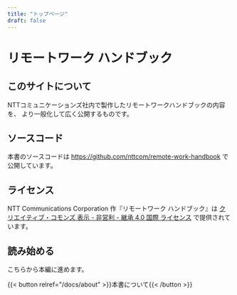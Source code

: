 ```yaml
---
title: "トップページ"
draft: false
---
```


# リモートワーク ハンドブック
## このサイトについて
NTTコミュニケーションズ社内で製作したリモートワークハンドブックの内容を、
より一般化して広く公開するものです。

## ソースコード
本書のソースコードは https://github.com/nttcom/remote-work-handbook で公開しています。

## ライセンス
NTT Communications Corporation 作『リモートワーク ハンドブック』は [クリエイティブ・コモンズ 表示 - 非営利 - 継承 4.0 国際 ライセンス](http://creativecommons.org/licenses/by-nc-sa/4.0/) で提供されています。

## 読み始める
こちらから本編に進めます。

{{< button relref="/docs/about" >}}本書について{{< /button >}}
